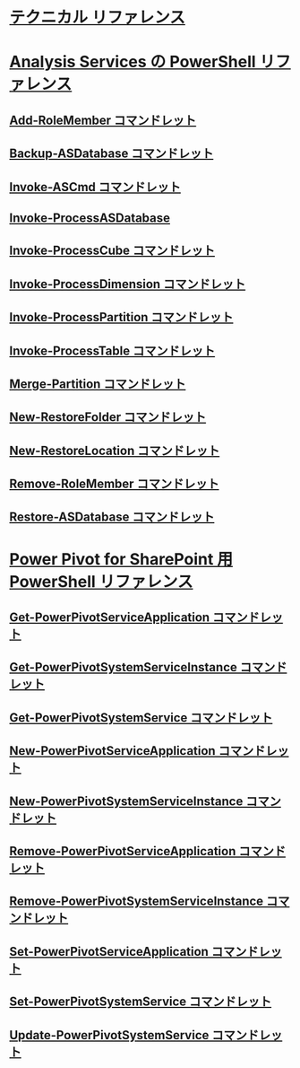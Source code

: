 # [テクニカル リファレンス](technical-reference-ssas.md)  
# [Analysis Services の PowerShell リファレンス](analysis-services-powershell-reference.md)  
## [Add-RoleMember コマンドレット](add-rolemember-cmdlet.md)  
## [Backup-ASDatabase コマンドレット](backup-asdatabase-cmdlet.md)  
## [Invoke-ASCmd コマンドレット](invoke-ascmd-cmdlet.md)  
## [Invoke-ProcessASDatabase](invoke-processasdatabase.md)  
## [Invoke-ProcessCube コマンドレット](invoke-processcube-cmdlet.md)  
## [Invoke-ProcessDimension コマンドレット](invoke-processdimension-cmdlet.md)  
## [Invoke-ProcessPartition コマンドレット](invoke-processpartition-cmdlet.md)  
## [Invoke-ProcessTable コマンドレット](invoke-processtable-cmdlet.md)  
## [Merge-Partition コマンドレット](merge-partition-cmdlet.md)  
## [New-RestoreFolder コマンドレット](new-restorefolder-cmdlet.md)  
## [New-RestoreLocation コマンドレット](new-restorelocation-cmdlet.md)  
## [Remove-RoleMember コマンドレット](remove-rolemember-cmdlet.md)  
## [Restore-ASDatabase コマンドレット](restore-asdatabase-cmdlet.md)  
# [Power Pivot for SharePoint 用 PowerShell リファレンス](powershell-reference-for-power-pivot-for-sharepoint.md)  
## [Get-PowerPivotServiceApplication コマンドレット](get-powerpivotserviceapplication-cmdlet.md)  
## [Get-PowerPivotSystemServiceInstance コマンドレット](get-powerpivotsystemserviceinstance-cmdlet.md)  
## [Get-PowerPivotSystemService コマンドレット](get-powerpivotsystemservice-cmdlet.md)  
## [New-PowerPivotServiceApplication コマンドレット](new-powerpivotserviceapplication-cmdlet.md)  
## [New-PowerPivotSystemServiceInstance コマンドレット](new-powerpivotsystemserviceinstance-cmdlet.md)  
## [Remove-PowerPivotServiceApplication コマンドレット](remove-powerpivotserviceapplication-cmdlet.md)  
## [Remove-PowerPivotSystemServiceInstance コマンドレット](remove-powerpivotsystemserviceinstance-cmdlet.md)  
## [Set-PowerPivotServiceApplication コマンドレット](set-powerpivotserviceapplication-cmdlet.md)  
## [Set-PowerPivotSystemService コマンドレット](set-powerpivotsystemservice-cmdlet.md)  
## [Update-PowerPivotSystemService コマンドレット](update-powerpivotsystemservice-cmdlet.md)  
